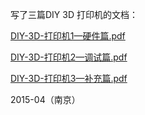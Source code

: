 
写了三篇DIY 3D 打印机的文档：

[DIY-3D-打印机1—硬件篇.pdf](assets/DIY-3D-打印机/DIY-3D-打印机1—硬件篇.pdf)

[DIY-3D-打印机2—调试篇.pdf](assets/DIY-3D-打印机/DIY-3D-打印机2—调试篇.pdf)

[DIY-3D-打印机3—补充篇.pdf](assets/DIY-3D-打印机/DIY-3D-打印机3—补充篇.pdf)

2015-04（南京）
